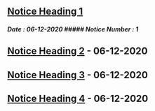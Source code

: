 ## [Notice Heading 1]()  
##### Date : 06-12-2020  ##### Notice Number : 1
## [Notice Heading 2]() - 06-12-2020
## [Notice Heading 3]() - 06-12-2020
## [Notice Heading 4]() - 06-12-2020
